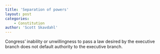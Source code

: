 ```yaml
---
title: 'Separation of powers'
layout: post
categories:
    - Constitution
author: 'Scott Skavdahl'
---
```


Congress’ inability or unwillingness to pass a law desired by the executive branch does not default authority to the executive branch.